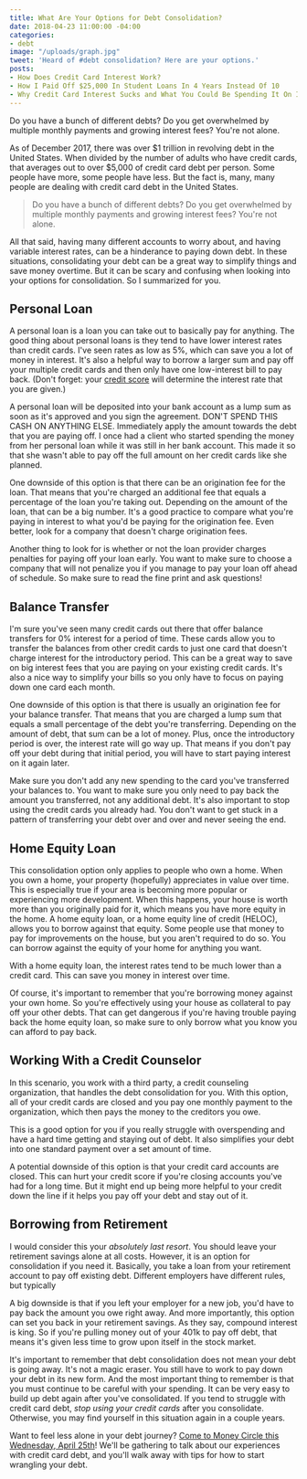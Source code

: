 ```yaml
---
title: What Are Your Options for Debt Consolidation?
date: 2018-04-23 11:00:00 -04:00
categories:
- debt
image: "/uploads/graph.jpg"
tweet: 'Heard of #debt consolidation? Here are your options.'
posts:
- How Does Credit Card Interest Work?
- How I Paid Off $25,000 In Student Loans In 4 Years Instead Of 10
- Why Credit Card Interest Sucks and What You Could Be Spending It On Instead
---
```


Do you have a bunch of different debts? Do you get overwhelmed by multiple monthly payments and growing interest fees? You're not alone.

As of December 2017, there was over $1 trillion in revolving debt in the United States. When divided by the number of adults who have credit cards, that averages out to over $5,000 of credit card debt per person. Some people have more, some people have less. But the fact is, many, many people are dealing with credit card debt in the United States.

> Do you have a bunch of different debts? Do you get overwhelmed by multiple monthly payments and growing interest fees? You're not alone.

All that said, having many different accounts to worry about, and having variable interest rates, can be a hinderance to paying down debt. In these situations, consolidating your debt can be a great way to simplify things and save money overtime. But it can be scary and confusing when looking into your options for consolidation. So I summarized for you.

## Personal Loan

A personal loan is a loan you can take out to basically pay for anything. The good thing about personal loans is they tend to have lower interest rates than credit cards. I've seen rates as low as 5%, which can save you a lot of money in interest. It's also a helpful way to borrow a larger sum and pay off your multiple credit cards and then only have one low-interest bill to pay back. (Don't forget: your [credit score](https://www.maggiegermano.com/blog/care-about-your-credit-score) will determine the interest rate that you are given.)

A personal loan will be deposited into your bank account as a lump sum as soon as it's approved and you sign the agreement. DON'T SPEND THIS CASH ON ANYTHING ELSE. Immediately apply the amount towards the debt that you are paying off. I once had a client who started spending the money from her personal loan while it was still in her bank account. This made it so that she wasn't able to pay off the full amount on her credit cards like she planned.

One downside of this option is that there can be an origination fee for the loan. That means that you're charged an additional fee that equals a percentage of the loan you're taking out. Depending on the amount of the loan, that can be a big number. It's a good practice to compare what you're paying in interest to what you'd be paying for the origination fee. Even better, look for a company that doesn't charge origination fees.

Another thing to look for is whether or not the loan provider charges penalties for paying off your loan early. You want to make sure to choose a company that will not penalize you if you manage to pay your loan off ahead of schedule. So make sure to read the fine print and ask questions!

## Balance Transfer

I'm sure you've seen many credit cards out there that offer balance transfers for 0% interest for a period of time. These cards allow you to transfer the balances from other credit cards to just one card that doesn't charge interest for the introductory period. This can be a great way to save on big interest fees that you are paying on your existing credit cards. It's also a nice way to simplify your bills so you only have to focus on paying down one card each month.

One downside of this option is that there is usually an origination fee for your balance transfer. That means that you are charged a lump sum that equals a small percentage of the debt you're transferring. Depending on the amount of debt, that sum can be a lot of money. Plus, once the introductory period is over, the interest rate will go way up. That means if you don't pay off your debt during that initial period, you will have to start paying interest on it again later. 

Make sure you don't add any new spending to the card you've transferred your balances to. You want to make sure you only need to pay back the amount you transferred, not any additional debt. It's also important to stop using the credit cards you already had. You don't want to get stuck in a pattern of transferring your debt over and over and never seeing the end.

## Home Equity Loan

This consolidation option only applies to people who own a home. When you own a home, your property (hopefully) appreciates in value over time. This is especially true if your area is becoming more popular or experiencing more development. When this happens, your house is worth more than you originally paid for it, which means you have more equity in the home. A home equity loan, or a home equity line of credit (HELOC), allows you to borrow against that equity. Some people use that money to pay for improvements on the house, but you aren't required to do so. You can borrow against the equity of your home for anything you want.

With a home equity loan, the interest rates tend to be much lower than a credit card. This can save you money in interest over time.

Of course, it's important to remember that you're borrowing money against your own home. So you're effectively using your house as collateral to pay off your other debts. That can get dangerous if you're having trouble paying back the home equity loan, so make sure to only borrow what you know you can afford to pay back.

## Working With a Credit Counselor

In this scenario, you work with a third party, a credit counseling organization, that handles the debt consolidation for you. With this option, all of your credit cards are closed and you pay one monthly payment to the organization, which then pays the money to the creditors you owe.

This is a good option for you if you really struggle with overspending and have a hard time getting and staying out of debt. It also simplifies your debt into one standard payment over a set amount of time. 

A potential downside of this option is that your credit card accounts are closed. This can hurt your credit score if you're closing accounts you've had for a long time. But it might end up being more helpful to your credit down the line if it helps you pay off your debt and stay out of it.

## Borrowing from Retirement

I would consider this your *absolutely last resort*. You should leave your retirement savings alone at all costs. However, it is an option for consolidation if you need it. Basically, you take a loan from your retirement account to pay off existing debt. Different employers have different rules, but typically

A big downside is that if you left your employer for a new job, you'd have to pay back the amount you owe right away. And more importantly, this option can set you back in your retirement savings. As they say, compound interest is king. So if you're pulling money out of your 401k to pay off debt, that means it's given less time to grow upon itself in the stock market.

It's important to remember that debt consolidation does not mean your debt is going away. It's not a magic eraser. You still have to work to pay down your debt in its new form. And the most important thing to remember is that you must continue to be careful with your spending. It can be very easy to build up debt again after you've consolidated. If you tend to struggle with credit card debt, *stop using your credit cards* after you consolidate. Otherwise, you may find yourself in this situation again in a couple years.

Want to feel less alone in your debt journey? [Come to Money Circle this Wednesday, April 25th](https://www.maggiegermano.com/events/how-to-deal-with-credit-card-debt/)! We'll be gathering to talk about our experiences with credit card debt, and you'll walk away with tips for how to start wrangling your debt.

<script src="https://embeds.nerdwallet.com/embed.js" data-id="457628" data-utm_campaign="ln_prod_457628"></script>